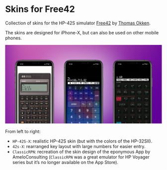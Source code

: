 # Skins for Free42

Collection of skins for the HP-42S simulator [Free42](https://thomasokken.com/free42/)
 by [Thomas Okken](https://github.com/thomasokken).

The skins are designed for iPhone-X, but can also be used on other mobile phones.

<img src="./skins.png" width="640">

From left to right:

* `HP-42S-X`: realistic HP-42S skin (but with the colors of the HP-32SII).
* `42s-X`: rearranged key layout with large numbers for easier entry.
* `ClassicRPN`: recreation of the skin design of the eponymous App by AmeloConsulting (`ClassicRPN` was a great emulator for HP Voyager series but it’s no longer available on the App Store).
